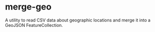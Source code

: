 # merge-geo

A utility to read CSV data about geographic locations and merge it into a GeoJSON FeatureCollection.
